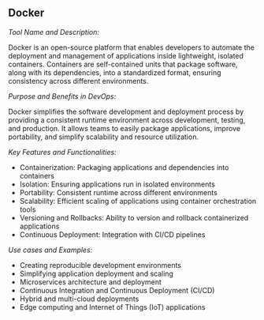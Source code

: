 ## Docker

*Tool Name and Description:* 

Docker is an open-source platform that enables developers to automate the deployment and management of applications inside lightweight, isolated containers. Containers are self-contained units that package software, along with its dependencies, into a standardized format, ensuring consistency across different environments.

*Purpose and Benefits in DevOps:* 

Docker simplifies the software development and deployment process by providing a consistent runtime environment across development, testing, and production. It allows teams to easily package applications, improve portability, and simplify scalability and resource utilization.

*Key Features and Functionalities:*
- Containerization: Packaging applications and dependencies into containers
- Isolation: Ensuring applications run in isolated environments
- Portability: Consistent runtime across different environments
- Scalability: Efficient scaling of applications using container orchestration tools
- Versioning and Rollbacks: Ability to version and rollback containerized applications
- Continuous Deployment: Integration with CI/CD pipelines

*Use cases and Examples:*
- Creating reproducible development environments
- Simplifying application deployment and scaling
- Microservices architecture and deployment
- Continuous Integration and Continuous Deployment (CI/CD)
- Hybrid and multi-cloud deployments
- Edge computing and Internet of Things (IoT) applications